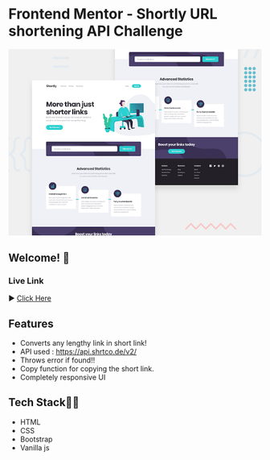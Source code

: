 # Frontend Mentor - Shortly URL shortening API Challenge

![Design preview for the Shortly URL shortening API coding challenge](./design/desktop-preview.jpg)

## Welcome! 👋

### Live Link
▶️ <a href="https://vikaspundir24.github.io/Url-shortening-api-master/">Click Here</a>

## Features

- Converts any lengthy link in short link!
- API used : https://api.shrtco.de/v2/ 
- Throws error if found!!
- Copy function for copying the short link.
- Completely responsive UI

## Tech Stack👩‍💻

- HTML
- CSS
- Bootstrap
- Vanilla js


